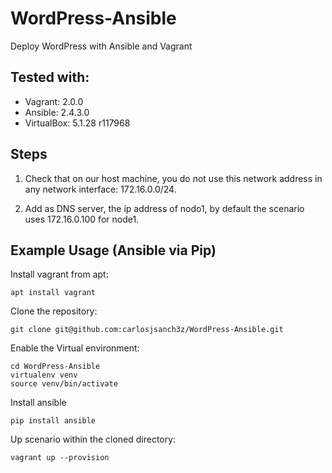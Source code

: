 # WordPress-Ansible
Deploy WordPress with Ansible and Vagrant

## Tested with:
- Vagrant: 2.0.0 
- Ansible: 2.4.3.0
- VirtualBox: 5.1.28 r117968
## Steps

1) Check that on our host machine, you do not use this network address in any network interface: 172.16.0.0/24.

2) Add as DNS server, the ip address of nodo1, by default the scenario uses 172.16.0.100 for node1.

## Example Usage (Ansible via Pip)

Install vagrant from apt:

~~~ 
apt install vagrant 
~~~

Clone the repository:

~~~ 
git clone git@github.com:carlosjsanch3z/WordPress-Ansible.git
~~~

Enable the Virtual environment:

~~~
cd WordPress-Ansible 
virtualenv venv
source venv/bin/activate
~~~

Install ansible 

~~~
pip install ansible
~~~

Up scenario within the cloned directory:

~~~
vagrant up --provision
~~~

